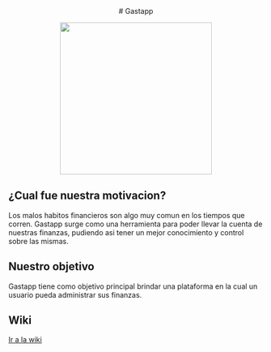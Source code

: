 <center># Gastapp</center>

<p align="center"> 
  <img width="300" height="300" src="https://raw.githubusercontent.com/TTIP-UNQ-Team6/gastapp_doc/master/icon.png">
</p>

## ¿Cual fue nuestra motivacion?
Los malos habitos financieros son algo muy comun en los tiempos que corren. Gastapp surge como una herramienta para poder llevar la cuenta de nuestras finanzas, pudiendo asi tener un mejor conocimiento y control sobre las mismas.

## Nuestro objetivo
Gastapp tiene como objetivo principal brindar una plataforma en la cual un usuario pueda administrar sus finanzas.

## Wiki
[Ir a la wiki](https://github.com/TTIP-UNQ-Team6/gastapp_doc/wiki)
